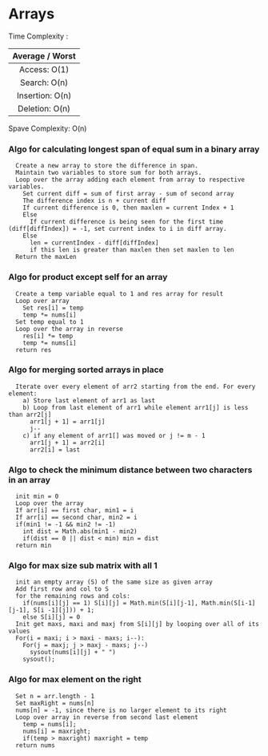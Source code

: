 # Arrays

Time Complexity :

| Average / Worst |
| :-------------: |
|  Access: O(1)   |
|  Search: O(n)   |
| Insertion: O(n) |
| Deletion: O(n)  |

Spave Complexity: O(n)

### Algo for calculating longest span of equal sum in a binary array

```pseudocode
  Create a new array to store the difference in span.
  Maintain two variables to store sum for both arrays.
  Loop over the array adding each element from array to respective variables.
    Set current diff = sum of first array - sum of second array
    The difference index is n + current diff
    If current difference is 0, then maxlen = current Index + 1
    Else
      If current difference is being seen for the first time (diff[diffIndex]) = -1, set current index to i in diff array.
    Else
      len = currentIndex - diff[diffIndex]
      if this len is greater than maxlen then set maxlen to len
  Return the maxLen
```

### Algo for product except self for an array

```pseudocode
  Create a temp variable equal to 1 and res array for result
  Loop over array
    Set res[i] = temp
    temp *= nums[i]
  Set temp equal to 1
  Loop over the array in reverse
    res[i] *= temp
    temp *= nums[i]
  return res
```

### Algo for merging sorted arrays in place

```pseudocode
  Iterate over every element of arr2 starting from the end. For every element:
    a) Store last element of arr1 as last
    b) Loop from last element of arr1 while element arr1[j] is less than arr2[j]
      arr1[j + 1] = arr1[j]
      j--
    c) if any element of arr1[] was moved or j != m - 1
      arr1[j + 1] = arr2[i]
      arr2[i] = last
```

### Algo to check the minimum distance between two characters in an array

```pseudocode
  init min = 0
  Loop over the array
  If arr[i] == first char, min1 = i
  If arr[i] == second char, min2 = i
  if(min1 != -1 && min2 != -1)
    int dist = Math.abs(min1 - min2)
    if(dist == 0 || dist < min) min = dist
  return min
```

### Algo for max size sub matrix with all 1

```psuedocode
  init an empty array (S) of the same size as given array
  Add first row and col to S
  for the remaining rows and cols:
    if(nums[i][j] == 1) S[i][j] = Math.min(S[i][j-1], Math.min(S[i-1][j-1], S[i -1][j])) + 1;
    else S[i][j] = 0
  Init get maxs, maxi and maxj from S[i][j] by looping over all of its values
  For(i = maxi; i > maxi - maxs; i--):
    For(j = maxj; j > maxj - maxs; j--)
      sysout(nums[i][j] + " ")
    sysout();
```

### Algo for max element on the right

```pseudocode
  Set n = arr.length - 1
  Set maxRight = nums[n]
  nums[n] = -1, since there is no larger element to its right
  Loop over array in reverse from second last element
    temp = nums[i];
    nums[i] = maxright;
    if(temp > maxright) maxright = temp
  return nums
```
